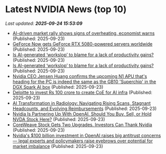 # Latest NVIDIA News (top 10)
_Last updated: **2025-09-24 15:53:09**_

- [AI-driven market rally shows signs of overheating, economist warns](https://finance.yahoo.com/news/ai-driven-market-rally-shows-signs-of-overheating-economist-warns-154621428.html) (Published: 2025-09-23)
- [GeForce Now gets GeForce RTX 5080-powered servers worldwide](https://www.notebookcheck.net/GeForce-Now-gets-GeForce-RTX-5080-powered-servers-worldwide.1121679.0.html) (Published: 2025-09-23)
- [Is AI-generated ‘workslop’ to blame for a lack of productivity gains?](https://fortune.com/2025/09/23/this-is-a-test-of-eye-on-ai-for-september-22/) (Published: 2025-09-23)
- [Is AI-generated ‘workslop’ to blame for a lack of productivity gains?](https://fortune.com/2025/09/23/ai-workplace-productivity-workslop-nvidia-openai-deepmind/) (Published: 2025-09-23)
- [Nvidia CEO Jensen Huang confirms the upcoming N1 APU that's heading for the PC is indeed the same as the GB10 'Superchip' in the DGX Spark AI box](https://www.pcgamer.com/hardware/processors/nvidia-ceo-jensen-huang-confirms-the-upcoming-n1-apu-thats-heading-for-the-pc-is-indeed-the-same-as-the-gb10-superchip-in-the-dgx-spark-ai-box/) (Published: 2025-09-23)
- [Deloitte to invest Rs 100 crore to create CoE for AI infra](https://economictimes.indiatimes.com/tech/technology/deloitte-to-invest-rs-100-crore-to-create-coe-for-ai-infra/articleshow/124074006.cms) (Published: 2025-09-23)
- [AI Transformation in Radiology: Navigating Rising Scans, Stagnant Headcounts, and Evolving Reimbursements](https://www.globenewswire.com/news-release/2025/09/23/3154945/28124/en/AI-Transformation-in-Radiology-Navigating-Rising-Scans-Stagnant-Headcounts-and-Evolving-Reimbursements.html) (Published: 2025-09-23)
- [Nvidia Is Partnering Up With OpenAI. Should You Buy, Sell, or Hold NVDA Stock Here?](https://biztoc.com/x/d3df5b790506b354) (Published: 2025-09-23)
- [CoreWeave Stock Gets Two Upgrades. Investors Can Thank Nvidia](https://biztoc.com/x/0fb6623b5f389a67) (Published: 2025-09-23)
- [Nvidia's $100 billion investment in OpenAI raises big antitrust concerns — legal experts and policymakers raise eyebrows over potential for market imbalance](https://www.tomshardware.com/tech-industry/artificial-intelligence/nvidias-usd100-billion-investment-in-openai-raises-big-antitrust-concerns-legal-experts-and-policymakers-raise-eyebrows-over-potential-for-market-imbalance) (Published: 2025-09-23)
